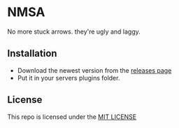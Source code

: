 # NMSA
No more stuck arrows. they're ugly and laggy.

## Installation
- Download the newest version from the [releases page](https://github.com/MagicCheese1/NMSA/releases)
- Put it in your servers plugins folder.

## License
This repo is licensed under the [MIT LICENSE](/LICENSE)
